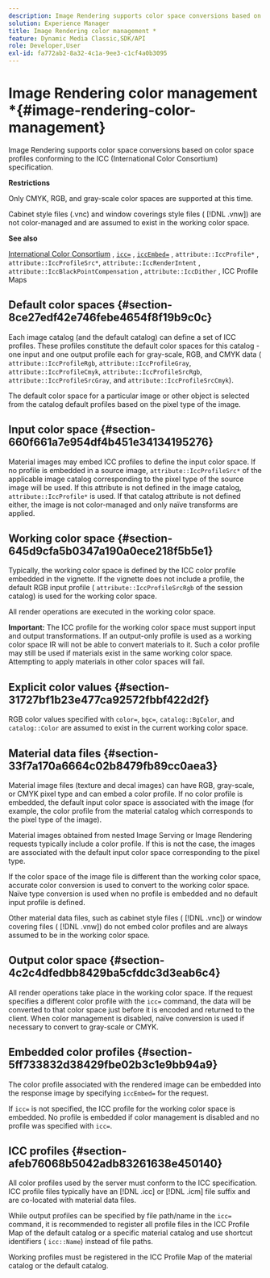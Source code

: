 ```yaml
---
description: Image Rendering supports color space conversions based on color space profiles conforming to the ICC (International Color Consortium) specification.
solution: Experience Manager
title: Image Rendering color management *
feature: Dynamic Media Classic,SDK/API
role: Developer,User
exl-id: fa772ab2-8a32-4c1a-9ee3-c1cf4a0b3095
---
```

# Image Rendering color management *{#image-rendering-color-management}

Image Rendering supports color space conversions based on color space profiles conforming to the ICC (International Color Consortium) specification.

 **Restrictions**

Only CMYK, RGB, and gray-scale color spaces are supported at this time.

Cabinet style files (.vnc) and window coverings style files ( [!DNL .vnw]) are not color-managed and are assumed to exist in the working color space.

**See also**

[International Color Consortium](http://www.color.org/index.xalter) , [ `icc=`](../../../../../ir-api/http-protocol/image-rendering-api-ref/c-ir-http-protocol-ref/c-ir-http-protocol-command-reference/r-ir-icc.md#reference-86a2fff3cef24982ad2063d977a16e06) , [ `iccEmbed=`](../../../../../ir-api/http-protocol/image-rendering-api-ref/c-ir-http-protocol-ref/c-ir-http-protocol-command-reference/r-ir-iccembed.md#reference-47a433138c7c4b29b9b29871b2491a7f) , `attribute::IccProfile*` , `attribute::IccProfileSrc*`, `attribute::IccRenderIntent` , `attribute::IccBlackPointCompensation` , `attribute::IccDither` , ICC Profile Maps

## Default color spaces {#section-8ce27edf42e746febe4654f8f19b9c0c}

Each image catalog (and the default catalog) can define a set of ICC profiles. These profiles constitute the default color spaces for this catalog - one input and one output profile each for gray-scale, RGB, and CMYK data ( `attribute::IccProfileRgb`, `attribute::IccProfileGray`, `attribute::IccProfileCmyk`, `attribute::IccProfileSrcRgb`, `attribute::IccProfileSrcGray`, and `attribute::IccProfileSrcCmyk`).

The default color space for a particular image or other object is selected from the catalog default profiles based on the pixel type of the image.

## Input color space {#section-660f661a7e954df4b451e34134195276}

Material images may embed ICC profiles to define the input color space. If no profile is embedded in a source image, `attribute::IccProfileSrc*` of the applicable image catalog corresponding to the pixel type of the source image will be used. If this attribute is not defined in the image catalog, `attribute::IccProfile*` is used. If that catalog attribute is not defined either, the image is not color-managed and only naïve transforms are applied.

## Working color space {#section-645d9cfa5b0347a190a0ece218f5b5e1}

Typically, the working color space is defined by the ICC color profile embedded in the vignette. If the vignette does not include a profile, the default RGB input profile ( `attribute::IccProfileSrcRgb` of the session catalog) is used for the working color space.

All render operations are executed in the working color space.

**Important:** The ICC profile for the working color space must support input and output transformations. If an output-only profile is used as a working color space IR will not be able to convert materials to it. Such a color profile may still be used if materials exist in the same working color space. Attempting to apply materials in other color spaces will fail.

## Explicit color values {#section-31727bf1b23e477ca92572fbbf422d2f}

RGB color values specified with `color=`, `bgc=`, `catalog::BgColor`, and `catalog::Color` are assumed to exist in the current working color space.

## Material data files {#section-33f7a170a6664c02b8479fb89cc0aea3}

Material image files (texture and decal images) can have RGB, gray-scale, or CMYK pixel type and can embed a color profile. If no color profile is embedded, the default input color space is associated with the image (for example, the color profile from the material catalog which corresponds to the pixel type of the image).

Material images obtained from nested Image Serving or Image Rendering requests typically include a color profile. If this is not the case, the images are associated with the default input color space corresponding to the pixel type.

If the color space of the image file is different than the working color space, accurate color conversion is used to convert to the working color space. Naïve type conversion is used when no profile is embedded and no default input profile is defined.

Other material data files, such as cabinet style files ( [!DNL .vnc]) or window covering files ( [!DNL .vnw]) do not embed color profiles and are always assumed to be in the working color space.

## Output color space {#section-4c2c4dfedbb8429ba5cfddc3d3eab6c4}

All render operations take place in the working color space. If the request specifies a different color profile with the `icc=` command, the data will be converted to that color space just before it is encoded and returned to the client. When color management is disabled, naïve conversion is used if necessary to convert to gray-scale or CMYK.

## Embedded color profiles {#section-5ff733832d38429fbe02b3c1e9bb94a9}

The color profile associated with the rendered image can be embedded into the response image by specifying `iccEmbed=` for the request.

If `icc=` is not specified, the ICC profile for the working color space is embedded. No profile is embedded if color management is disabled and no profile was specified with `icc=`.

## ICC profiles {#section-afeb76068b5042adb83261638e450140}

All color profiles used by the server must conform to the ICC specification. ICC profile files typically have an [!DNL .icc] or [!DNL .icm] file suffix and are co-located with material data files.

While output profiles can be specified by file path/name in the `icc=` command, it is recommended to register all profile files in the ICC Profile Map of the default catalog or a specific material catalog and use shortcut identifiers ( `icc::Name`) instead of file paths.

Working profiles must be registered in the ICC Profile Map of the material catalog or the default catalog.
